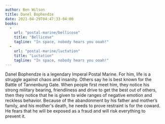 ```yaml
---
author: Ben Wilson
title: Danel Bophendze
date: 2021-04-29T04:47:33-04:00
books:
  - 
    url: "postal-marine/bellicose"
    title: "Bellicose"
    tagline: "In space, nobody hears you ooah!"
  - 
    url: "postal-marine/luctation"
    title: "Luctation"
    tagline: "In space, nobody hears you ooah!"
---
```


<!-- NAME is a (Descriptive Phrase).
For him, life is a (WORLDVIEW).
Others say he is best known for (ACCOMPLISHMENT).
When people first meet him, they notice his (DEFINING CHARACTERISTIC & PERSONALITY), then they notice that (TRAITS THAT ADD OR CONTRADICTS DOMINANT TRAIT)
Because of (TRAGEDY), he needs to prove that (LIE).
He fears that (FEAR) and will (FLAW/COMPETING) to prevent it.  -->

Danel Bophendze is a legendary Imperal Postal Marine. For him, life is a struggle against chaos and insanity. Others say he is best known for the Battle of Tannenburg Gate. When people first meet him, they notice his strong military bearing, friendliness and drive to get the best out of others, then they notice that he is given to wide ranges of negative emotion and reckless behavior. Because of the abandonment by his father and mother’s family, and his mother's death, he needs to prove restraint is for the coward. He fears that he will be exposed as a fraud and will risk everything to prevent it. 

